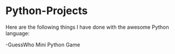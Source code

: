 # Python-Projects

Here are the following things I have done with the awesome Python language:

-GuessWho Mini Python Game
